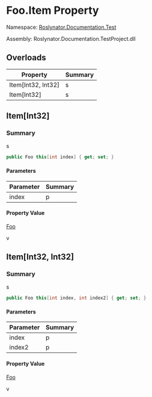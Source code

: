 # Foo\.Item Property

Namespace: [Roslynator.Documentation.Test](../../README.md)

Assembly: Roslynator\.Documentation\.TestProject\.dll

## Overloads

| Property | Summary |
| -------- | ------- |
| Item\[Int32, Int32\] | s |
| Item\[Int32\] | s |

## Item\[Int32\]

### Summary

s

```csharp
public Foo this[int index] { get; set; }
```

#### Parameters

| Parameter | Summary |
| --------- | ------- |
| index | p |

#### Property Value

[Foo](../README.md)

v

## Item\[Int32, Int32\]

### Summary

s

```csharp
public Foo this[int index, int index2] { get; set; }
```

#### Parameters

| Parameter | Summary |
| --------- | ------- |
| index | p |
| index2 | p |

#### Property Value

[Foo](../README.md)

v